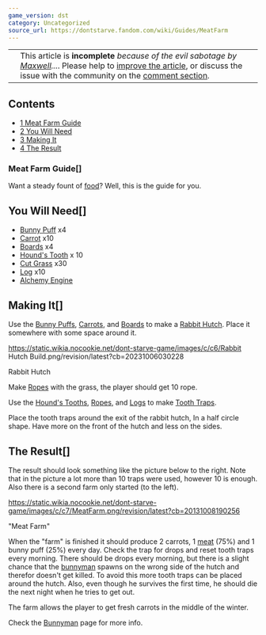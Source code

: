 ```yaml
---
game_version: dst
category: Uncategorized
source_url: https://dontstarve.fandom.com/wiki/Guides/MeatFarm
---
```


|  |  |
| --- | --- |
|  | This article is **incomplete** *because of the evil sabotage by [Maxwell](/wiki/Maxwell/NPC "Maxwell/NPC")...*. Please help to [improve the article](https://dontstarve.fandom.com/wiki/Guides/MeatFarm?action=edit), or discuss the issue with the community on the [comment section](/wiki/Guides#WikiaArticleComments "Guides"). |

## Contents

* [1 Meat Farm Guide](#Meat_Farm_Guide)
* [2 You Will Need](#You_Will_Need)
* [3 Making It](#Making_It)
* [4 The Result](#The_Result)

### Meat Farm Guide[]

Want a steady fount of [food](/wiki/Food "Food")? Well, this is the guide for you.

## You Will Need[]

* [Bunny Puff](/wiki/Bunny_Puff "Bunny Puff") x4
* [Carrot](/wiki/Carrot "Carrot") x10
* [Boards](/wiki/Boards "Boards") x4
* [Hound's Tooth](/wiki/Hound%27s_Tooth "Hound's Tooth") x 10
* [Cut Grass](/wiki/Cut_Grass "Cut Grass") x30
* [Log](/wiki/Log "Log") x10
* [Alchemy Engine](/wiki/Alchemy_Engine "Alchemy Engine")

## Making It[]

Use the [Bunny Puffs](/wiki/Bunny_Puff "Bunny Puff"), [Carrots](/wiki/Carrot "Carrot"), and [Boards](/wiki/Boards "Boards") to make a [Rabbit Hutch](/wiki/Rabbit_Hutch "Rabbit Hutch"). Place it somewhere with some space around it.

 https://static.wikia.nocookie.net/dont-starve-game/images/c/c6/Rabbit Hutch Build.png/revision/latest?cb=20231006030228 

Rabbit Hutch

 

Make [Ropes](/wiki/Rope "Rope") with the grass, the player should get 10 rope.

Use the [Hound's Tooths](/wiki/Hound%27s_Tooth "Hound's Tooth"), [Ropes](/wiki/Rope "Rope"), and [Logs](/wiki/Log "Log") to make [Tooth Traps](/wiki/Tooth_Traps "Tooth Traps").

Place the tooth traps around the exit of the rabbit hutch, In a half circle shape. Have more on the front of the hutch and less on the sides.

## The Result[]

The result should look something like the picture below to the right. Note that in the picture a lot more than 10 traps were used, however 10 is enough. Also there is a second farm only started (to the left).

 https://static.wikia.nocookie.net/dont-starve-game/images/c/c7/MeatFarm.png/revision/latest?cb=20131008190256 

"Meat Farm"

 

When the "farm" is finished it should produce 2 carrots, 1 [meat](/wiki/Meat "Meat") (75%) and 1 bunny puff (25%) every day. Check the trap for drops and reset tooth traps every morning. There should be drops every morning, but there is a slight chance that the [bunnyman](/wiki/Bunnyman "Bunnyman") spawns on the wrong side of the hutch and therefor doesn't get killed. To avoid this more tooth traps can be placed around the hutch. Also, even though he survives the first time, he should die the next night when he tries to get out.

The farm allows the player to get fresh carrots in the middle of the winter.

Check the [Bunnyman](/wiki/Bunnyman "Bunnyman") page for more info.
